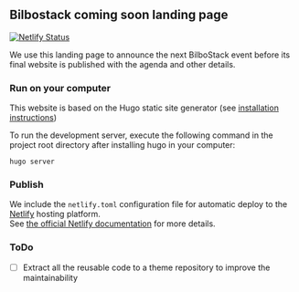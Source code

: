 ## Bilbostack coming soon landing page
[![Netlify Status](https://api.netlify.com/api/v1/badges/6af8c715-b2be-4b8d-9d4f-169c47d0eee4/deploy-status)](https://app.netlify.com/sites/landing-bilbostack/deploys)

We use this landing page to announce the next BilboStack event before its final website is published with the agenda and other details.  

### Run on your computer
This website is based on the Hugo static site generator (see [installation instructions](https://gohugo.io/installation/))  

To run the development server, execute the following command in the project root directory after installing hugo in your computer:  
```
hugo server
```

### Publish
We include the ```netlify.toml``` configuration file for automatic deploy to the [Netlify](https://www.netlify.com/) hosting platform.  
See [the official Netlify documentation](https://docs.netlify.com/frameworks/hugo/) for more details.

### ToDo
  - [ ] Extract all the reusable code to a theme repository to improve the maintainability
